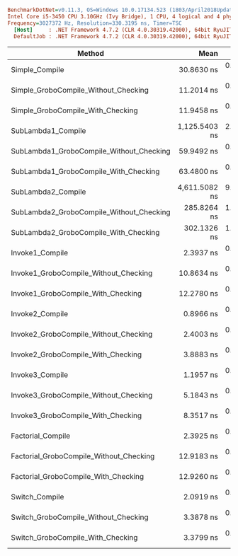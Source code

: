 ``` ini

BenchmarkDotNet=v0.11.3, OS=Windows 10.0.17134.523 (1803/April2018Update/Redstone4)
Intel Core i5-3450 CPU 3.10GHz (Ivy Bridge), 1 CPU, 4 logical and 4 physical cores
Frequency=3027372 Hz, Resolution=330.3195 ns, Timer=TSC
  [Host]     : .NET Framework 4.7.2 (CLR 4.0.30319.42000), 64bit RyuJIT-v4.7.3260.0
  DefaultJob : .NET Framework 4.7.2 (CLR 4.0.30319.42000), 64bit RyuJIT-v4.7.3260.0


```
|                                   Method |          Mean |     Error |    StdDev |
|----------------------------------------- |--------------:|----------:|----------:|
|                           Simple_Compile |    30.8630 ns | 0.0676 ns | 0.0633 ns |
|     Simple_GroboCompile_Without_Checking |    11.2014 ns | 0.0249 ns | 0.0221 ns |
|        Simple_GroboCompile_With_Checking |    11.9458 ns | 0.0147 ns | 0.0137 ns |
|                       SubLambda1_Compile | 1,125.5403 ns | 2.2686 ns | 2.1221 ns |
| SubLambda1_GroboCompile_Without_Checking |    59.9492 ns | 0.2163 ns | 0.2023 ns |
|    SubLambda1_GroboCompile_With_Checking |    63.4800 ns | 0.3409 ns | 0.3189 ns |
|                       SubLambda2_Compile | 4,611.5082 ns | 9.2972 ns | 8.6966 ns |
| SubLambda2_GroboCompile_Without_Checking |   285.8264 ns | 1.0048 ns | 0.9399 ns |
|    SubLambda2_GroboCompile_With_Checking |   302.1326 ns | 1.2181 ns | 1.1395 ns |
|                          Invoke1_Compile |     2.3937 ns | 0.0112 ns | 0.0104 ns |
|    Invoke1_GroboCompile_Without_Checking |    10.8634 ns | 0.0182 ns | 0.0170 ns |
|       Invoke1_GroboCompile_With_Checking |    12.2780 ns | 0.0231 ns | 0.0193 ns |
|                          Invoke2_Compile |     0.8966 ns | 0.0062 ns | 0.0058 ns |
|    Invoke2_GroboCompile_Without_Checking |     2.4003 ns | 0.0116 ns | 0.0109 ns |
|       Invoke2_GroboCompile_With_Checking |     3.8883 ns | 0.0135 ns | 0.0127 ns |
|                          Invoke3_Compile |     1.1957 ns | 0.0075 ns | 0.0070 ns |
|    Invoke3_GroboCompile_Without_Checking |     5.1843 ns | 0.0126 ns | 0.0118 ns |
|       Invoke3_GroboCompile_With_Checking |     8.3517 ns | 0.0261 ns | 0.0244 ns |
|                        Factorial_Compile |     2.3925 ns | 0.0123 ns | 0.0115 ns |
|  Factorial_GroboCompile_Without_Checking |    12.9183 ns | 0.0203 ns | 0.0180 ns |
|     Factorial_GroboCompile_With_Checking |    12.9260 ns | 0.0168 ns | 0.0157 ns |
|                           Switch_Compile |     2.0919 ns | 0.0087 ns | 0.0082 ns |
|     Switch_GroboCompile_Without_Checking |     3.3878 ns | 0.0095 ns | 0.0089 ns |
|        Switch_GroboCompile_With_Checking |     3.3799 ns | 0.0129 ns | 0.0121 ns |
